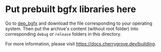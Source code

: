 ﻿# Put prebuilt bgfx libraries here

Go to [dep_bgfx](https://github.com/cherryridge/dep_bgfx/releases) and download the file corresponding to your operating system. Then put the archive's content (without root folder) into corresponding `debug` or `release` folders in this directory.

For more information, please visit https://docs.cherrygrove.dev/building.
